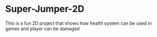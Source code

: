 # Super-Jumper-2D
This is a fun 2D project that shows how health system can be used in games and player can be damaged
